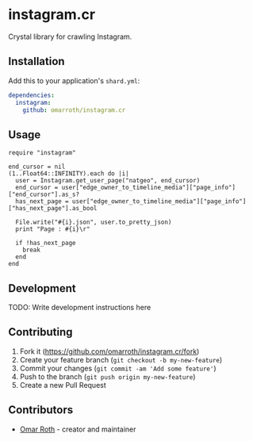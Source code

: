 # instagram.cr

Crystal library for crawling Instagram.

## Installation

Add this to your application's `shard.yml`:

```yaml
dependencies:
  instagram:
    github: omarroth/instagram.cr
```

## Usage

```crystal
require "instagram"

end_cursor = nil
(1..Float64::INFINITY).each do |i|
  user = Instagram.get_user_page("natgeo", end_cursor)
  end_cursor = user["edge_owner_to_timeline_media"]["page_info"]["end_cursor"].as_s?
  has_next_page = user["edge_owner_to_timeline_media"]["page_info"]["has_next_page"].as_bool

  File.write("#{i}.json", user.to_pretty_json)
  print "Page : #{i}\r"

  if !has_next_page
    break
  end
end
```

## Development

TODO: Write development instructions here

## Contributing

1. Fork it (<https://github.com/omarroth/instagram.cr/fork>)
2. Create your feature branch (`git checkout -b my-new-feature`)
3. Commit your changes (`git commit -am 'Add some feature'`)
4. Push to the branch (`git push origin my-new-feature`)
5. Create a new Pull Request

## Contributors

- [Omar Roth](https://github.com/omarroth) - creator and maintainer
